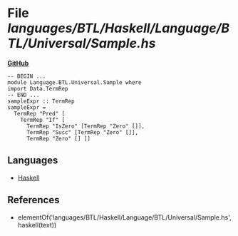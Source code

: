 # File _languages/BTL/Haskell/Language/BTL/Universal/Sample.hs_
**[GitHub](https://github.com/softlang/yas/blob/master/languages/BTL/Haskell/Language/BTL/Universal/Sample.hs)**
```
-- BEGIN ...
module Language.BTL.Universal.Sample where
import Data.TermRep
-- END ...
sampleExpr :: TermRep
sampleExpr =
  TermRep "Pred" [
    TermRep "If" [
      TermRep "IsZero" [TermRep "Zero" []],
      TermRep "Succ" [TermRep "Zero" []],
      TermRep "Zero" [] ]]
```

## Languages
* [Haskell](../languages/Haskell.md)

## References
* elementOf('languages/BTL/Haskell/Language/BTL/Universal/Sample.hs',haskell(text))
